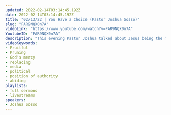 ```yaml
---
updated: 2022-02-14T03:14:45.192Z
date: 2022-02-14T03:14:45.192Z
title: "02/13/22 | You Have a Choice (Pastor Joshua Sosso)"
slug: "FAR9NQX0n7A"
videoLink: "https://www.youtube.com/watch?v=FAR9NQX0n7A"
YoutubeID: "FAR9NQX0n7A"
description: "This evening Pastor Joshua talked about Jesus being the model of what it takes to partake in the transfer of wealth. In everything we must be led by the Holy Spirit, be faithful to God's commands and be able to lead when put into a position of authority. We need to be in continual conversation with God until it becomes second nature. \"In order to bear fruit, you have two choices, to be chopped or to be pruned.\" - Pastor Christina Sosso\nThis sermon was delivered by Pastor Joshua Sosso at Freedom Fellowship Church International on February 13, 2022."
videoKeywords:
- Fruitful
- Pruning
- God's mercy
- replacing
- media
- political
- position of authority
- abiding
playlists:
- full sermons
- livestreams
speakers:
- Joshua Sosso
---
```

